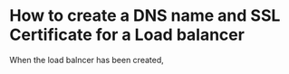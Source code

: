 # How to create a DNS name and SSL Certificate for a Load balancer
When the load balncer has been created,